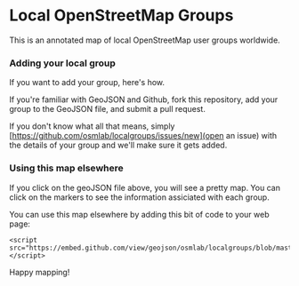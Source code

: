 Local OpenStreetMap Groups
===========

This is an annotated map of local OpenStreetMap user groups worldwide. 

### Adding your local group

If you want to add your group, here's how. 

If you're familiar with GeoJSON and Github, fork this repository, add your group to the GeoJSON file, and submit a pull request.

If you don't know what all that means, simply [https://github.com/osmlab/localgroups/issues/new](open an issue) with the details of your group and we'll make sure it gets added.

### Using this map elsewhere

If you click on the geoJSON file above, you will see a pretty map. You can click on the markers to see the information assiciated with each group.

You can use this map elsewhere by adding this bit of code to your web page:

    <script src="https://embed.github.com/view/geojson/osmlab/localgroups/blob/master/osmgroups.geojson"></script>
    
Happy mapping!

